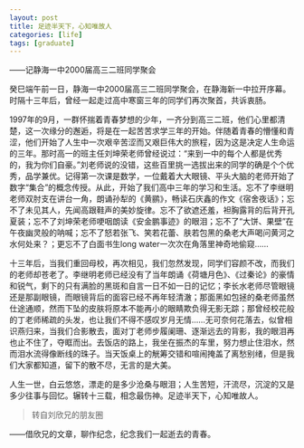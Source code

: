 ```yaml
---
layout: post
title: 足迹半天下，心知唯故人
categories: [life]
tags: [graduate]
---
```



——记静海一中2000届高三二班同学聚会

癸巳端午前一日，静海一中2000届高三二班同学聚会，在静海新一中拉开序幕。时隔十三年后，曾经一起走过高中寒窗三年的同学们再次聚首，共诉衷肠。

1997年的9月，一群怀揣着青春梦想的少年，一齐分到高三二班，他们心里都清楚，这一次缘分的邂逅，将是在一起苦苦求学三年的开始。伴随着青春的懵懂和青涩，他们开始了人生中一次艰辛苦涩而又艰巨伟大的旅程，因为这是决定人生命运的三年。那时高一的班主任刘坤荣老师曾经说过：“来到一中的每个人都是优秀的，我为你们自豪。”刘老师说的没错，这些百里挑一选拔出来的同学的确是个个优秀，品学兼优。记得第一次课是数学，一位戴着大大眼镜、平头大脑的老师开始了数字“集合”的概念传授。从此，开始了我们高中三年的学习和生活。忘不了李继明老师双肘支在讲台一角，朗诵孙犁的《黄鹂》，畅读石庆鑫的作文《宿舍夜话》；忘不了未见其人，先闻高跟鞋声的美妙旋律。忘不了欲遮还羞，袒胸露背的后背开孔夏装；忘不了刘坤荣老师哽咽朗读《安金鹏事迹》的眼泪；忘不了“大饼、果壁”在午夜幽灵般的呐喊；忘不了怒若张飞、笑若花蕾、肤若包黑的桑老大声喝问黄河之水何处来？；更忘不了白面书生long water一次次在角落里神奇地偷窥……

十三年后，当我们重回母校，再次相见，我们忽然发现，同学们容颜不改，而我们的老师却苍老了。李继明老师已经没有了当年朗诵《荷塘月色》、《过秦论》的豪情和锐气，剩下的只有满脸的黑斑和自言一日不如一日的记忆；李长水老师尽管眼镜还是那副眼镜，而眼镜背后的面容已经不再年轻清澈；那面黑如包拯的桑老师虽然仕途通顺，然而下坠的皮肤将原本不能再小的眼睛欺负得无影无踪；那曾经校花般的丁老师稀疏的头发，也让我们不得不感叹岁月无情……无可奈何花落去，似曾相识燕归来，当我们合影散去，面对丁老师步履阑珊、逐渐远去的背影，我的眼泪再也止不住了，夺眶而出。去饭店的路上，我坐在振杰的车里，努力想止住泪水，然而泪水流得像断线的珠子。当天饭桌上的觥筹交错和喧闹掩盖了离愁别绪，但是我们大家都知道，留下的散不尽，无言的是大美。

人生一世，白云悠悠，漂走的是多少沧桑与眼泪；人生苦短，汗流尽，沉淀的又是多少往事与回忆。辗转十三载，相念最伤神。足迹半天下，心知唯故人。

>转自刘欣兄的朋友圈

——借欣兄的文章，聊作纪念，纪念我们一起逝去的青春。